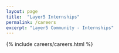 ```yaml
---
layout: page
title:  "Layer5 Internships"
permalink: /careers
excerpt: "Layer5 Community - Internships"
---
```


{% include careers/careers.html %}
